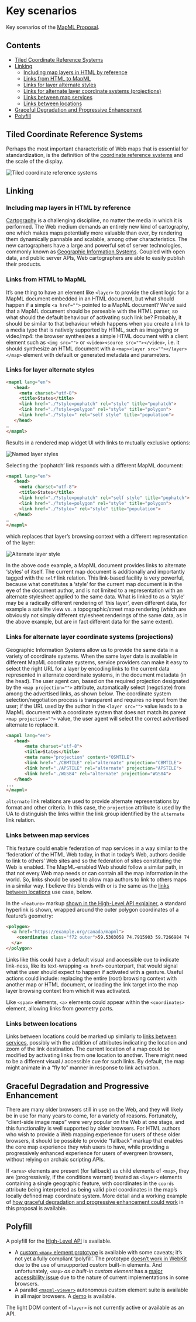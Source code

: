 <h1 id="key-scenarios">Key scenarios</h1>

Key scenarios of the [MapML Proposal](README.md).

<h2>Contents</h2>

- [Tiled Coordinate Reference Systems](key-scenarios.md#tiled-coordinate-reference-systems)
- [Linking](key-scenarios.md#linking)
  - [Including map layers in HTML by reference](#including-map-layers-in-html-by-reference)
  - [Links from HTML to MapML](#links-from-html-to-mapml)
  - [Links for layer alternate styles](#links-for-layer-alternate-styles)
  - [Links for alternate layer coordinate systems (projections)](#links-for-alternate-layer-coordinate-systems-projections)
  - [Links between map services](#links-between-map-services)
  - [Links between locations](#links-between-locations)
- [Graceful Degradation and Progressive Enhancement](key-scenarios.md#graceful-degradation-and-progressive-enhancement)
- [Polyfill](key-scenarios.md#polyfill)

<h2 id="tiled-coordinate-reference-systems">Tiled Coordinate Reference Systems</h2>

Perhaps the most important characteristic of Web maps that is essential for standardization, is the definition of the [coordinate reference systems](https://en.wikipedia.org/wiki/Spatial_reference_system) and the scale of the display. 

![Tiled coordinate reference systems](images/tiled-coordinate-reference-systems.png "Tiled coordinate reference systems")

<h2 id="linking">Linking</h2>

<h3 id="including-map-layers-in-html-by-reference">Including map layers in HTML by reference</h3>

[Cartography](https://en.wikipedia.org/wiki/Cartography) is a challenging discipline, no matter the media in which it is performed.  The Web medium demands an entirely new kind of cartography, one which makes maps potentially more valuable than ever, by rendering them dynamically pannable and scalable, among other characteristics.  The new cartographers have a large and powerful set of server technologies, commonly known as [Geographic Information Systems](https://en.wikipedia.org/wiki/Geographic_information_system). Coupled with open data, and public server APIs, Web cartographers are able to easily publish their products.

<h3 id="links-from-html-to-mapml">Links from HTML to MapML</h3>

It’s one thing to have an element like `<layer>` to provide the client logic for a MapML document embedded in an HTML document, but what should happen if a simple `<a href="">` pointed to a MapML document?  We’ve said that a MapML document should be parseable with the HTML parser, so what should the default behaviour of activating such link be?  Probably, it should be similar to that behaviour which happens when you create a link to a media type that is natively supported by HTML, such as image/png or video/mp4: the browser synthesizes a simple HTML document with a client element such as `<img src="">` or `<video><source src=""></video>`, i.e. it should synthesize an HTML document with a `<map><layer src=""></layer></map>` element with default or generated metadata and parameters.

<h3 id="links-for-layer-alternate-styles">Links for layer alternate styles</h3>

```html
<mapml lang="en">
   <head>
     <meta charset="utf-8">
     <title>States</title>
     <link href="./?style=pophatch" rel="style" title="pophatch">
     <link href="./?style=polygon" rel="style" title="polygon">
     <link href="./?style=" rel="self style" title="population">
   </head>
…
</mapml>
```

Results in a rendered map widget UI with links to mutually exclusive options:

![Named layer styles](images/states-population-style.png "Named layer styles")

Selecting the ‘pophatch’ link responds with a different MapML document:

```html
<mapml lang="en">
   <head>
     <meta charset="utf-8">
     <title>States</title>
     <link href="./?style=pophatch" rel="self style" title="pophatch">
     <link href="./?style=polygon" rel="style" title="polygon">
     <link href="./?style=" rel="style" title="population">
   </head>
…
</mapml>
```

which replaces that layer’s browsing context with a different representation of the layer:

![Alternate layer style](images/states-pophatch-style.png "Alternate layer style")

In the above code example, a MapML document provides links to alternate ‘styles’ of itself.  The current map document is additionally and importantly tagged with the `self` link relation. This link-based facility is very powerful, because what constitutes a ‘style’ for the current map document is in the eye of the document author, and is not limited to a representation with an alternate stylesheet applied to the same data. What is linked to as a ‘style’ may be a radically different rendering of ‘this layer’, even different data, for example a satellite view vs. a topographic/street map rendering (which are obviously not simply different stylesheet renderings of the same data, as in the above example, but are in fact different data for the same extent). 

<h3 id="links-for-alternate-layer-coordinate-systems-projections">Links for alternate layer coordinate systems (projections)</h3>

Geographic Information Systems allow us to provide the same data in a variety of coordinate systems.  When the same layer data is available in different MapML coordinate systems, service providers can make it easy to select the right URL for a layer by encoding links to the current data represented in alternate coordinate systems, in the document metadata (in the head). The user agent can, based on the required projection designated by the `<map projection="">` attribute, automatically select (negotiate) from among the advertised links, as shown below.  The coordinate system selection/negotiation process is transparent and requires no input from the user; if the URL used by the author in the `<layer src="">` value leads to a MapML document with a coordinate system that does not match its parent `<map projection="">` value, the user agent will select the correct advertised alternate to replace it.

```html
<mapml lang="en">
   <head>
       <meta charset="utf-8">
       <title>States</title>
       <meta name="projection" content="OSMTILE">
       <link href="./CBMTILE" rel="alternate" projection="CBMTILE">
       <link href="./APSTILE" rel="alternate" projection="APSTILE">
       <link href="./WGS84" rel="alternate" projection="WGS84">
   </head>
...
</mapml>
```

`alternate` link relations are used to provide alternate representations by format and other criteria.  In this case, the `projection` attribute is used by the UA to distinguish the links within the link group identified by the `alternate` link relation.

<h3 id="links-between-map-services">Links between map services</h3>

This feature could enable federation of map services in a way similar to the ‘federation’ of the HTML Web today, in that in today’s Web, authors decide to link to others’ Web sites and so the federation of sites constituting the Web is enabled.  The MapML-enabled Web should follow a similar path, in that not every Web map needs or can contain all the map information in the world.  So, links should be used to allow map authors to link to others maps in a similar way.  I believe this blends with or is the same as the [links between locations](#links-between-locations) use case, below.

In the `<feature>` markup [shown in the High-Level API explainer](high-level-api.md#bookmark2), a standard hyperlink is shown, wrapped around the outer polygon coordinates of a feature’s geometry:

```html
<polygon>
  <a href="https://example.org/canada/mapml">
    <coordinates class="f72 outer">59.5303058 74.7915903 59.7266984 74.7479857 … 76.1838491 <span class="noline">67.5 76.1894504 67.5 76.7412725 67.5 77.0079535</span> 67.2115912 76.9522523 … 74.727385 59.5303058 74.7915903</coordinates>
  </a>
</polygon>
```

Links like this could have a default visual and accessible cue to indicate link-ness, like its text-wrapping `<a href>` counterpart, that would signal what the user should expect to happen if activated with a gesture.  Useful actions could include: replacing the entire (root) browsing context with another map or HTML document, or loading the link target into the map layer browsing context from which it was activated.

Like `<span>` elements, `<a>` elements could appear within the `<coordinates>` element, allowing links from geometry parts.

<h3 id="links-between-locations">Links between locations</h3>

Links between locations could be marked up similarly to [links between services](#links-between-map-services), possibly with the addition of attributes indicating the location and zoom of the link destination. The current location of a map could be modified by activating links from one location to another.  There might need to be a different visual / accessible cue for such links.  By default, the map might animate in a “fly to” manner in response to link activation.

<h2 id="graceful-degradation-and-progressive-enhancement">Graceful Degradation and Progressive Enhancement</h2>

There are many older browsers still in use on the Web, and they will likely be in use for many years to come, for a variety of reasons.  Fortunately, “client-side image maps” were very popular on the Web at one stage, and this functionality is well supported by older browsers.  For HTML authors who wish to provide a Web mapping experience for users of these older browsers, it should be possible to provide “fallback” markup that enables the core map experience they wish users to have, while providing a progressively enhanced experience for users of evergreen browsers, without relying on archaic scripting APIs.

If `<area>` elements are present (for fallback) as child elements of `<map>`, they are (progressively, if the conditions warrant) treated as `<layer>` elements containing a single geographic feature, with coordinates in the `coords` attribute being interpreted as being valid pixel coordinates in the map’s locally defined map coordinate system.   More detail and a working example of [how graceful degradation and progressive enhancement could work](https://maps4html.org/Web-Map-Custom-Element/blog/progressive-web-maps.html) in this proposal is available.

<h2 id="polyfill">Polyfill</h2>

A polyfill for the [High-Level API](high-level-api.md) is available.

- A [custom `<map>` element prototype](https://github.com/Maps4HTML/Web-Map-Custom-Element/blob/master/index-web-map.html) is available with some caveats; it’s not yet a fully compliant ‘polyfill’. The prototype [doesn’t work in WebKit](https://caniuse.com/#feat=mdn-api_customelementregistry_builtin) due to the use of unsupported custom built-in elements. And unfortunately, `<map>` _as a built-in custom element_ has a [major accessibility issue](https://github.com/w3c/html-aam/issues/292) due to the nature of current implementations in some browsers.
- A parallel [`<mapml-viewer>`](https://github.com/Maps4HTML/Web-Map-Custom-Element/blob/master/index-mapml-viewer.html) autonomous custom element suite is available in all major browsers. A [demo](https://geogratis.gc.ca/mapml/) is available.

The light DOM content of `<layer>` is not currently active or available as an API.
